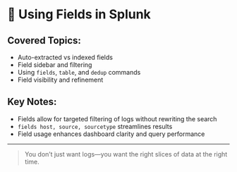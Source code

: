 # 🧬 Using Fields in Splunk

## Covered Topics:
- Auto-extracted vs indexed fields
- Field sidebar and filtering
- Using `fields`, `table`, and `dedup` commands
- Field visibility and refinement

## Key Notes:
- Fields allow for targeted filtering of logs without rewriting the search
- `fields host, source, sourcetype` streamlines results
- Field usage enhances dashboard clarity and query performance

---

> You don’t just want logs—you want the right slices of data at the right time.
